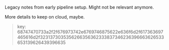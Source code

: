 Legacy notes from early pipeline setup.
Might not be relevant anymore. 

More details to keep on cloud, maybe. 

> key: 68747470733a2f2f676973742e6769746875622e636f6d2f617363697465616d2f3231373035356266356362333837346236396663626533653139626439396635